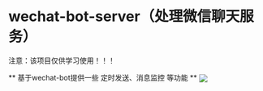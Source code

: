 # wechat-bot-server（处理微信聊天服务）

注意：该项目仅供学习使用！！！

** 基于wechat-bot提供一些 定时发送、消息监控 等功能 **
<a href="https://github.com/cixingguangming55555/wechat-bot">
  <img align="center" src="https://github-readme-stats.vercel.app/api/pin/?username=cixingguangming55555&repo=wechat-bot" />
</a>

